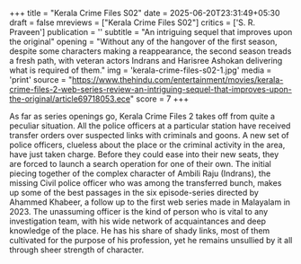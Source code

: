 +++
title = "Kerala Crime Files S02"
date = 2025-06-20T23:31:49+05:30
draft = false
mreviews = ["Kerala Crime Files S02"]
critics = ['S. R. Praveen']
publication = ''
subtitle = "An intriguing sequel that improves upon the original"
opening = "Without any of the hangover of the first season, despite some characters making a reappearance, the second season treads a fresh path, with veteran actors Indrans and Harisree Ashokan delivering what is required of them."
img = 'kerala-crime-files-s02-1.jpg'
media = 'print'
source = "https://www.thehindu.com/entertainment/movies/kerala-crime-files-2-web-series-review-an-intriguing-sequel-that-improves-upon-the-original/article69718053.ece"
score = 7
+++

As far as series openings go, Kerala Crime Files 2 takes off from quite a peculiar situation. All the police officers at a particular station have received transfer orders over suspected links with criminals and goons. A new set of police officers, clueless about the place or the criminal activity in the area, have just taken charge. Before they could ease into their new seats, they are forced to launch a search operation for one of their own. The initial piecing together of the complex character of Ambili Raju (Indrans), the missing Civil police officer who was among the transferred bunch, makes up some of the best passages in the six episode-series directed by Ahammed Khabeer, a follow up to the first web series made in Malayalam in 2023. The unassuming officer is the kind of person who is vital to any investigation team, with his wide network of acquaintances and deep knowledge of the place. He has his share of shady links, most of them cultivated for the purpose of his profession, yet he remains unsullied by it all through sheer strength of character.
